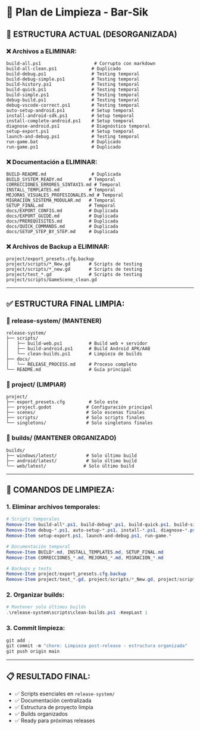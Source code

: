 # 🧹 Plan de Limpieza - Bar-Sik

## 📂 ESTRUCTURA ACTUAL (DESORGANIZADA)

### ❌ **Archivos a ELIMINAR:**
```
build-all.ps1                    # Corrupto con markdown
build-all-clean.ps1             # Duplicado
build-debug.ps1                 # Testing temporal
build-debug-simple.ps1          # Testing temporal
build-history.ps1               # Testing temporal
build-quick.ps1                 # Testing temporal
build-simple.ps1                # Testing temporal
debug-build.ps1                 # Testing temporal
debug-vscode-correct.ps1        # Testing temporal
auto-setup-android.ps1          # Setup temporal
install-android-sdk.ps1         # Setup temporal
install-complete-android.ps1    # Setup temporal
diagnose-android.ps1            # Diagnóstico temporal
setup-export.ps1                # Setup temporal
launch-and-debug.ps1            # Testing temporal
run-game.bat                    # Duplicado
run-game.ps1                    # Duplicado
```

### ❌ **Documentación a ELIMINAR:**
```
BUILD-README.md                 # Duplicada
BUILD_SYSTEM_READY.md          # Temporal
CORRECCIONES_ERRORES_SINTAXIS.md # Temporal
INSTALL_TEMPLATES.md           # Temporal
MEJORAS_VISUALES_PROFESIONALES.md # Temporal
MIGRACION_SISTEMA_MODULAR.md   # Temporal
SETUP_FINAL.md                 # Temporal
docs/EXPORT_CONFIG.md          # Duplicada
docs/EXPORT_GUIDE.md           # Duplicada
docs/PREREQUISITES.md          # Duplicada
docs/QUICK_COMMANDS.md         # Duplicada
docs/SETUP_STEP_BY_STEP.md     # Duplicada
```

### ❌ **Archivos de Backup a ELIMINAR:**
```
project/export_presets.cfg.backup
project/scripts/*_New.gd       # Scripts de testing
project/scripts/*_new.gd       # Scripts de testing
project/test_*.gd              # Scripts de testing
project/scripts/GameScene_clean.gd
```

---

## ✅ **ESTRUCTURA FINAL LIMPIA:**

### **📁 release-system/ (MANTENER)**
```
release-system/
├── scripts/
│   ├── build-web.ps1          # Build web + servidor
│   ├── build-android.ps1      # Build Android APK/AAB
│   └── clean-builds.ps1       # Limpieza de builds
├── docs/
│   └── RELEASE_PROCESS.md     # Proceso completo
└── README.md                  # Guía principal
```

### **📁 project/ (LIMPIAR)**
```
project/
├── export_presets.cfg         # Solo este
├── project.godot             # Configuración principal
├── scenes/                   # Solo escenas finales
├── scripts/                  # Solo scripts finales
└── singletons/               # Solo singletons finales
```

### **📁 builds/ (MANTENER ORGANIZADO)**
```
builds/
├── windows/latest/           # Solo último build
├── android/latest/           # Solo último build
└── web/latest/              # Solo último build
```

---

## 🚀 **COMANDOS DE LIMPIEZA:**

### **1. Eliminar archivos temporales:**
```powershell
# Scripts temporales
Remove-Item build-all*.ps1, build-debug*.ps1, build-quick.ps1, build-simple.ps1
Remove-Item debug-*.ps1, auto-setup-*.ps1, install-*.ps1, diagnose-*.ps1
Remove-Item setup-export.ps1, launch-and-debug.ps1, run-game.*

# Documentación temporal
Remove-Item BUILD*.md, INSTALL_TEMPLATES.md, SETUP_FINAL.md
Remove-Item CORRECCIONES_*.md, MEJORAS_*.md, MIGRACION_*.md

# Backups y tests
Remove-Item project/export_presets.cfg.backup
Remove-Item project/test_*.gd, project/scripts/*_New.gd, project/scripts/*_new.gd
```

### **2. Organizar builds:**
```powershell
# Mantener solo últimos builds
.\release-system\scripts\clean-builds.ps1 -KeepLast 1
```

### **3. Commit limpieza:**
```powershell
git add .
git commit -m "chore: Limpieza post-release - estructura organizada"
git push origin main
```

---

## 📋 **RESULTADO FINAL:**
- ✅ Scripts esenciales en `release-system/`
- ✅ Documentación centralizada
- ✅ Estructura de proyecto limpia
- ✅ Builds organizados
- ✅ Ready para próximas releases

